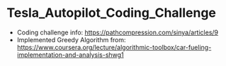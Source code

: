 # Tesla_Autopilot_Coding_Challenge

- Coding challenge info: https://pathcompression.com/sinya/articles/9 
- Implemented Greedy Algorithm from: https://www.coursera.org/lecture/algorithmic-toolbox/car-fueling-implementation-and-analysis-shwg1 


